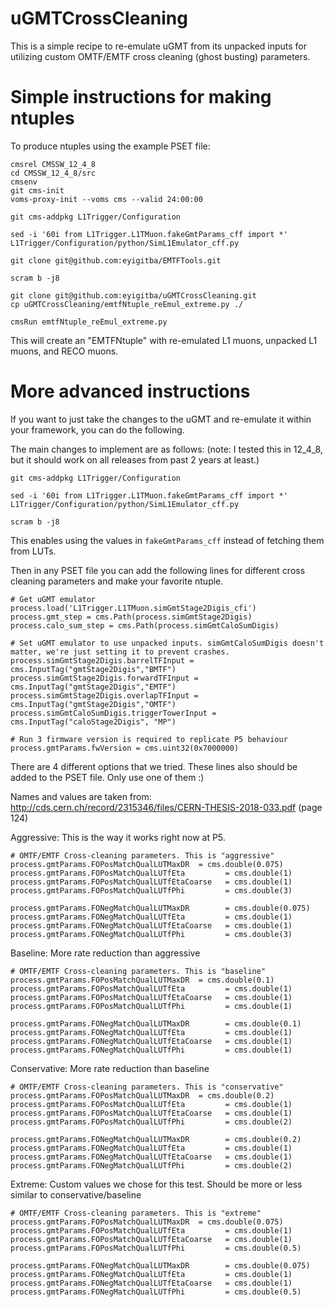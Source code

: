 # uGMTCrossCleaning

This is a simple recipe to re-emulate uGMT from its unpacked inputs for utilizing custom OMTF/EMTF cross cleaning (ghost busting) parameters.

# Simple instructions for making ntuples

To produce ntuples using the example PSET file:

```
cmsrel CMSSW_12_4_8
cd CMSSW_12_4_8/src
cmsenv
git cms-init
voms-proxy-init --voms cms --valid 24:00:00

git cms-addpkg L1Trigger/Configuration

sed -i '60i from L1Trigger.L1TMuon.fakeGmtParams_cff import *' L1Trigger/Configuration/python/SimL1Emulator_cff.py

git clone git@github.com:eyigitba/EMTFTools.git

scram b -j8

git clone git@github.com:eyigitba/uGMTCrossCleaning.git
cp uGMTCrossCleaning/emtfNtuple_reEmul_extreme.py ./

cmsRun emtfNtuple_reEmul_extreme.py

```

This will create an "EMTFNtuple" with re-emulated L1 muons, unpacked L1 muons, and RECO muons.


# More advanced instructions

If you want to just take the changes to the uGMT and re-emulate it within your framework, you can do the following.

The main changes to implement are as follows:
(note: I tested this in 12_4_8, but it should work on all releases from past 2 years at least.)

```
git cms-addpkg L1Trigger/Configuration

sed -i '60i from L1Trigger.L1TMuon.fakeGmtParams_cff import *' L1Trigger/Configuration/python/SimL1Emulator_cff.py

scram b -j8

```


This enables using the values in `fakeGmtParams_cff` instead of fetching them from LUTs.

Then in any PSET file you can add the following lines for different cross cleaning parameters and make your favorite ntuple.

```
# Get uGMT emulator
process.load('L1Trigger.L1TMuon.simGmtStage2Digis_cfi')
process.gmt_step = cms.Path(process.simGmtStage2Digis)
process.calo_sum_step = cms.Path(process.simGmtCaloSumDigis)

# Set uGMT emulator to use unpacked inputs. simGmtCaloSumDigis doesn't matter, we're just setting it to prevent crashes.
process.simGmtStage2Digis.barrelTFInput = cms.InputTag("gmtStage2Digis","BMTF")
process.simGmtStage2Digis.forwardTFInput = cms.InputTag("gmtStage2Digis","EMTF")
process.simGmtStage2Digis.overlapTFInput = cms.InputTag("gmtStage2Digis","OMTF")
process.simGmtCaloSumDigis.triggerTowerInput = cms.InputTag("caloStage2Digis", "MP")

# Run 3 firmware version is required to replicate P5 behaviour
process.gmtParams.fwVersion = cms.uint32(0x7000000)
```

There are 4 different options that we tried. These lines also should be added to the PSET file. Only use one of them :)

Names and values are taken from: http://cds.cern.ch/record/2315346/files/CERN-THESIS-2018-033.pdf (page 124)

Aggressive: This is the way it works right now at P5. 
```
# OMTF/EMTF Cross-cleaning parameters. This is "aggressive"
process.gmtParams.FOPosMatchQualLUTMaxDR  = cms.double(0.075)
process.gmtParams.FOPosMatchQualLUTfEta         = cms.double(1)
process.gmtParams.FOPosMatchQualLUTfEtaCoarse   = cms.double(1)
process.gmtParams.FOPosMatchQualLUTfPhi         = cms.double(3)

process.gmtParams.FONegMatchQualLUTMaxDR        = cms.double(0.075)
process.gmtParams.FONegMatchQualLUTfEta         = cms.double(1)
process.gmtParams.FONegMatchQualLUTfEtaCoarse   = cms.double(1)
process.gmtParams.FONegMatchQualLUTfPhi         = cms.double(3)
```

Baseline: More rate reduction than aggressive
```
# OMTF/EMTF Cross-cleaning parameters. This is "baseline"
process.gmtParams.FOPosMatchQualLUTMaxDR  = cms.double(0.1)
process.gmtParams.FOPosMatchQualLUTfEta         = cms.double(1)
process.gmtParams.FOPosMatchQualLUTfEtaCoarse   = cms.double(1)
process.gmtParams.FOPosMatchQualLUTfPhi         = cms.double(1)

process.gmtParams.FONegMatchQualLUTMaxDR        = cms.double(0.1)
process.gmtParams.FONegMatchQualLUTfEta         = cms.double(1)
process.gmtParams.FONegMatchQualLUTfEtaCoarse   = cms.double(1)
process.gmtParams.FONegMatchQualLUTfPhi         = cms.double(1)
```

Conservative: More rate reduction than baseline
```
# OMTF/EMTF Cross-cleaning parameters. This is "conservative"
process.gmtParams.FOPosMatchQualLUTMaxDR  = cms.double(0.2)
process.gmtParams.FOPosMatchQualLUTfEta         = cms.double(1)
process.gmtParams.FOPosMatchQualLUTfEtaCoarse   = cms.double(1)
process.gmtParams.FOPosMatchQualLUTfPhi         = cms.double(2)

process.gmtParams.FONegMatchQualLUTMaxDR        = cms.double(0.2)
process.gmtParams.FONegMatchQualLUTfEta         = cms.double(1)
process.gmtParams.FONegMatchQualLUTfEtaCoarse   = cms.double(1)
process.gmtParams.FONegMatchQualLUTfPhi         = cms.double(2)
```

Extreme: Custom values we chose for this test. Should be more or less similar to conservative/baseline
```
# OMTF/EMTF Cross-cleaning parameters. This is "extreme"
process.gmtParams.FOPosMatchQualLUTMaxDR  = cms.double(0.075)
process.gmtParams.FOPosMatchQualLUTfEta         = cms.double(1)
process.gmtParams.FOPosMatchQualLUTfEtaCoarse   = cms.double(1)
process.gmtParams.FOPosMatchQualLUTfPhi         = cms.double(0.5)

process.gmtParams.FONegMatchQualLUTMaxDR        = cms.double(0.075)
process.gmtParams.FONegMatchQualLUTfEta         = cms.double(1)
process.gmtParams.FONegMatchQualLUTfEtaCoarse   = cms.double(1)
process.gmtParams.FONegMatchQualLUTfPhi         = cms.double(0.5)
```


